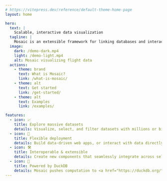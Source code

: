 ```yaml
---
# https://vitepress.dev/reference/default-theme-home-page
layout: home

hero:
  text: |
    Scalable, interactive data visualization
  tagline: |
    Mosaic is an extensible framework for linking databases and interactive views.
  image:
    dark: /demo-dark.mp4
    light: /demo-light.mp4
    alt: Mosaic visualizing flight data
  actions:
    - theme: brand
      text: What is Mosaic?
      link: /what-is-mosaic/
    - theme: alt
      text: Get started
      link: /get-started/
    - theme: alt
      text: Examples
      link: /examples/

features:
  - icon: 📈
    title: Explore massive datasets
    details: Visualize, select, and filter datasets with millions or billions of records.
  - icon: 🚀
    title: Flexible deployment
    details: Build data-driven web apps, or interact with data directly in Jupyter notebooks.
  - icon: 🛠️
    title: Interoperable & extensible
    details: Create new components that seamlessly integrate across selections and datasets.
  - icon: 🦆
    title: Powered by DuckDB
    details: Mosaic pushes computation to <a href="https://duckdb.org/">DuckDB</a>, both server-side and in your browser via WebAssembly.
---
```


